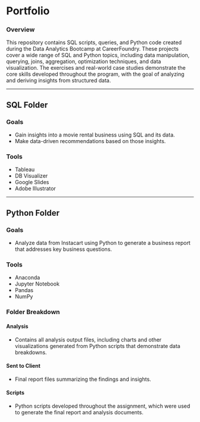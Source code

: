 # Portfolio

### Overview
This repository contains SQL scripts, queries, and Python code created during the Data Analytics Bootcamp at CareerFoundry. These projects cover a wide range of SQL and Python topics, including data manipulation, querying, joins, aggregation, optimization techniques, and data visualization. The exercises and real-world case studies demonstrate the core skills developed throughout the program, with the goal of analyzing and deriving insights from structured data.

---

## SQL Folder

### Goals
- Gain insights into a movie rental business using SQL and its data.
- Make data-driven recommendations based on those insights.

### Tools
- Tableau
- DB Visualizer
- Google Slides
- Adobe Illustrator

---

## Python Folder

### Goals
- Analyze data from Instacart using Python to generate a business report that addresses key business questions.

### Tools
- Anaconda
- Jupyter Notebook
- Pandas
- NumPy

### Folder Breakdown
#### Analysis
- Contains all analysis output files, including charts and other visualizations generated from Python scripts that demonstrate data breakdowns.

#### Sent to Client
- Final report files summarizing the findings and insights.

#### Scripts
- Python scripts developed throughout the assignment, which were used to generate the final report and analysis documents.

